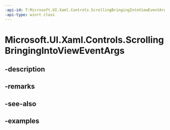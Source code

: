 ```yaml
---
-api-id: T:Microsoft.UI.Xaml.Controls.ScrollingBringingIntoViewEventArgs
-api-type: winrt class
---
```


# Microsoft.UI.Xaml.Controls.ScrollingBringingIntoViewEventArgs

<!--
public sealed class ScrollingBringingIntoViewEventArgs
-->


## -description

## -remarks

## -see-also

## -examples


